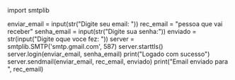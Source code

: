 import smtplib

enviar_email = input(str("Digite seu email: "))
rec_email = "pessoa que vai receber"
senha_email = input(str("Digite sua senha:"))
enviado = str(input("Digite oque voce fez: "))
server = smtplib.SMTP('smtp.gmail.com', 587)
server.starttls()
server.login(enviar_email, senha_email)
print("Logado com sucesso")
server.sendmail(enviar_email, rec_email, enviado)
print("Email enviado para ", rec_email)
